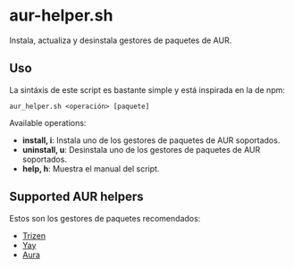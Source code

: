 # aur-helper.sh

Instala, actualiza y desinstala gestores de paquetes de AUR.

## Uso
La sintáxis de este script es bastante simple y está inspirada en la de npm:

`aur_helper.sh <operación> [paquete]`

Available operations:
- **install, i**:  Instala uno de los gestores de paquetes de AUR soportados.
- **uninstall, u**:  Desinstala uno de los gestores de paquetes de AUR soportados.
- **help, h**:  Muestra el manual del script.

## Supported AUR helpers
Estos son los gestores de paquetes recomendados:
- [Trizen](https://github.com/trizen)
- [Yay](https://github.com/Jguer/yay)
- [Aura](https://github.com/aurapm/aura)